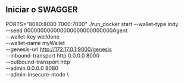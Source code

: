 ## Iniciar o SWAGGER

PORTS="8080:8080 7000:7000" ./run_docker start 
--wallet-type indy \
--seed 000000000000000000000000000Agent \
--wallet-key welldone \
--wallet-name myWallet \
--genesis-url http://172.17.0.1:9000/genesis \
--inbound-transport http 0.0.0.0 8000 \
--outbound-transport http \
--admin 0.0.0.0 8080 \
--admin-insecure-mode \
